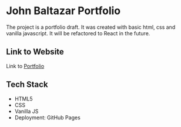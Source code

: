 # John Baltazar Portfolio

The project is a portfolio draft. It was created with basic html, css and vanilla javascript. It will be refactored to React in the future.

## Link to Website

Link to [Portfolio](https://baltazar-j.github.io/portfolio/) 

## Tech Stack

- HTML5
- CSS
- Vanilla JS
- Deployment: GitHub Pages
